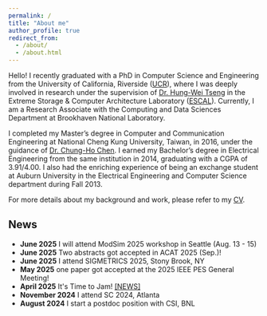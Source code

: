 ```yaml
---
permalink: /
title: "About me"
author_profile: true
redirect_from: 
  - /about/
  - /about.html
---
```


Hello! I recently graduated with a PhD in Computer Science and Engineering from the University of California, Riverside ([UCR](https://www.ucr.edu/)), where I was deeply involved in research under the supervision of [Dr. Hung-Wei Tseng](https://intra.engr.ucr.edu/~htseng/) in the Extreme Storage & Computer Architecture Laboratory ([ESCAL](https://www.escalab.org/)). Currently, I am a Research Associate with the Computing and Data Sciences Department at Brookhaven National Laboratory.

I completed my Master’s degree in Computer and Communication Engineering at National Cheng Kung University, Taiwan, in 2016, under the guidance of [Dr. Chung-Ho Chen](https://researchoutput.ncku.edu.tw/en/persons/chung-ho-chen). I earned my Bachelor’s degree in Electrical Engineering from the same institution in 2014, graduating with a CGPA of 3.91/4.00. I also had the enriching experience of being an exchange student at Auburn University in the Electrical Engineering and Computer Science department during Fall 2013.

For more details about my background and work, please refer to my [CV](https://drive.google.com/file/d/16A4xPDBWqHUA-Cn4QEWYc-ZThkb98K4Q/view?usp=share_link).


## News
- **June 2025** I will attend ModSim 2025 workshop in Seattle (Aug. 13 - 15)
- **June 2025** Two abstracts got accepted in ACAT 2025 (Sep.)!
- **June 2025** I attend SIGMETRICS 2025, Stony Brook, NY
- **May 2025** one paper got accepted at the 2025 IEEE PES General Meeting!
- **April 2025** It's Time to Jam! <a href="https://www.bnl.gov/newsroom/news.php?a=222379">[NEWS]</a>
- **November 2024** I attend SC 2024, Atlanta
- **August 2024**  I start a postdoc position with CSI, BNL